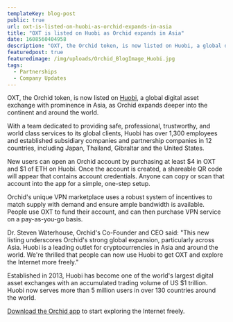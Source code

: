 ```yaml
---
templateKey: blog-post
public: true
url: oxt-is-listed-on-huobi-as-orchid-expands-in-asia
title: "OXT is listed on Huobi as Orchid expands in Asia"
date: 1608560404958
description: "OXT, the Orchid token, is now listed on Huobi, a global digital asset exchange with prominence in Asia, as Orchid expands deeper into the continent and around the world."
featuredpost: true
featuredimage: /img/uploads/Orchid_BlogImage_Huobi.jpg
tags:
  - Partnerships
  - Company Updates
---
```

OXT, the Orchid token, is now listed on [Huobi](https://www.huobi.com/en-us/), a global digital asset exchange with prominence in Asia, as Orchid expands deeper into the continent and around the world.

With a team dedicated to providing safe, professional, trustworthy, and world class services to its global clients, Huobi has over 1,300 employees and established subsidiary companies and partnership companies in 12 countries, including Japan, Thailand, Gibraltar and the United States.

New users can open an Orchid account by purchasing at least $4 in OXT and $1 of ETH on Huobi. Once the account is created, a shareable QR code will appear that contains account credentials. Anyone can copy or scan that account into the app for a simple, one-step setup.

Orchid's unique VPN marketplace uses a robust system of incentives to match supply with demand and ensure ample bandwidth is available. People use OXT to fund their account, and can then purchase VPN service on a pay-as-you-go basis.

Dr. Steven Waterhouse, Orchid's Co-Founder and CEO said: "This new listing underscores Orchid's strong global expansion, particularly across Asia. Huobi is a leading outlet for cryptocurrencies in Asia and around the world. We're thrilled that people can now use Huobi to get OXT and explore the Internet more freely."

Established in 2013, Huobi has become one of the world's largest digital asset exchanges with an accumulated trading volume of US $1 trillion. Huobi now serves more than 5 million users in over 130 countries around the world.

[Download the Orchid app](https://www.orchid.com/download) to start exploring the Internet freely.